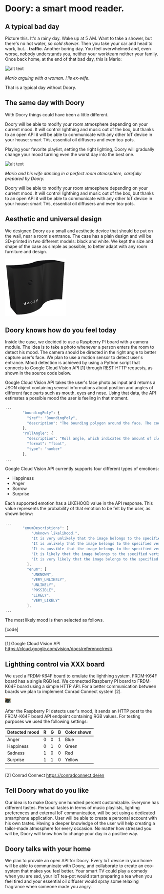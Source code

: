 # Doory: a smart mood reader. 

## A typical bad day 
Picture this. It's a rainy day. Wake up at 5 AM. Want to take a shower, but there's no hot water, so _cold shower_. Then you take your car and head to work, but... **traffic**. Another boring day. You feel overwhelmed and, even worse, nobody understands you, neither your workteam neither your family. Once back home, at the end of that bad day, this is Mario:

![alt text](1.gif)

 _Mario arguing with a woman. His ex-wife_.

That is a typical day without Doory. 

## The same day with Doory

With Doory things could have been a little different.

Doory will be able to modify your room atmosphere depending on your current mood. It will control lighthing and music out of the box, but thanks to an open API it will be able to communicate with any other IoT device in your house: smart TVs, essential oil diffusers and even tea-pots.

Playing your favorite playlist, setting the right lighting, Doory will gradually change your mood turning even the worst day into the best one.

![alt text](2.gif)

_Mario and his wife dancing in a perfect room atmosphere, carefully prepared by Doory._

Doory will be able to modify your room atmosphere depending on your current mood. It will control lighthing and music out of the box, but thanks to an open API it will be able to communicate with any other IoT device in your house: smart TVs, essential oil diffusers and even tea-pots. 

## Aesthetic and universal design 

We designed Doory as a small and aesthetic device that should be put on the wall, near a room's entrance. The case has a plain design and will be 3D-printed in two different models: black and white. We kept the size and shape of the case as simple as possible, to better adapt with any room furniture and design.

<img src="https://github.com/2n-1/doory/blob/master/1.jpg" style="width:200px !important;">

## Doory knows how do you feel today

Inside the case, we decided to use a Raspberry PI board with a camera module. The idea is to take a photo whenever a person enters the room to detect his mood. The camera should be directed in the right angle to better capture user's face. We plan to use a motion sensor to detect user's entrance. Mood detection is achieved by using a Python script that connects to Google Cloud Vision API [1] through REST HTTP requests, as shown in the source code below.


Google Cloud Vision API takes the user's face photo as input and returns a JSON object containing several informations about position and angles of different face parts such as mouth, eyes and nose. Using that data, the API estimates a possible mood the user is feeling in that moment.

```javascript
...
        "boundingPoly": {
          "$ref": "BoundingPoly",
          "description": "The bounding polygon around the face. The coordinates of the bounding box\nare in the original image's scale, as returned in `ImageParams`.\nThe bounding box is computed to \"frame\" the face in accordance with human\nexpectations. It is based on the landmarker results.\nNote that one or more x and/or y coordinates may not be generated in the\n`BoundingPoly` (the polygon will be unbounded) if only a partial face\nappears in the image to be annotated."
        },
        "rollAngle": {
          "description": "Roll angle, which indicates the amount of clockwise/anti-clockwise rotation\nof the face relative to the image vertical about the axis perpendicular to\nthe face. Range [-180,180].",
          "format": "float",
          "type": "number"
        },
...
```

Google Cloud Vision API currently supports four different types of emotions:
- Happiness
- Anger
- Sorrow
- Surprise 

Each supported emotion has a LIKEHOOD value in the API response. This value represents the probability of that emotion to be felt by the user, as shown below:

```javascript
...
        "enumDescriptions": [
            "Unknown likelihood.",
            "It is very unlikely that the image belongs to the specified vertical.",
            "It is unlikely that the image belongs to the specified vertical.",
            "It is possible that the image belongs to the specified vertical.",
            "It is likely that the image belongs to the specified vertical.",
            "It is very likely that the image belongs to the specified vertical."
          ],
          "enum": [
            "UNKNOWN",
            "VERY_UNLIKELY",
            "UNLIKELY",
            "POSSIBLE",
            "LIKELY",
            "VERY_LIKELY"
          ],
...
```
The most likely mood is then selected as follows.

[code]

---

[1] Google Cloud Vision API https://cloud.google.com/vision/docs/reference/rest/

## Lighthing control via XXX board

We used a FRDM-K64F board to emulate the lighthing system. FRDM-K64F board has a single RGB led. We connected Raspberry PI board to FRDM-K64F board using a simple HTTP API. For a better communication between boards we plan to implement Conrad Connect system [2].

<img src="https://github.com/2n-1/doory/blob/master/2.jpg" style="width:20px !important;">

After the Raspberry PI detects user's mood, it sends an HTTP post to the FRDM-K64F board API endpoint containing RGB values. For testing purposes we used the following settings:

| Detected mood | R | G | B | Color shown |
| ------------- | - | - | - | ----------- |
| Anger         | 0 | 0 | 1 | Blue        |
| Happiness     | 0 | 1 | 0 | Green       |
| Sadness       | 1 | 0 | 0 | Red         |
| Surprise      | 1 | 1 | 0 | Yellow      |

---
[2] Conrad Connect https://conradconnect.de/en

## Tell Doory what do you like

Our idea is to make Doory one hundred percent customizable. Everyone has different tastes. Personal tastes in terms of music playlists, lighting preferences and external IoT communication, will be set using a dedicated smartphone application. User will be able to create a personal account with his own tastes. Having a deeper knowledge of the user will help creating a tailor-made atmosphere for every occasion. No matter how stressed you will be, Doory will know how to change your day in a positive way.

## Doory talks with your home 

We plan to provide an open API for Doory. Every IoT device in your home will be able to communicate with Doory, and collaborate to create an eco-system that makes you feel better. Your smart TV could play a comedy when you are sad, your IoT tea-pot would start preparing a tea when you feel tired and your essential oil diffuser would spray some relaxing fragrance when someone made you angry.
 


